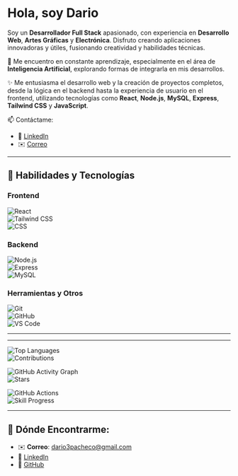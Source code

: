 #  Hola, soy Dario 

Soy un **Desarrollador Full Stack** apasionado, con experiencia en **Desarrollo Web**, **Artes Gráficas** y **Electrónica**. Disfruto creando aplicaciones innovadoras y útiles, fusionando creatividad y habilidades técnicas.

🌱 Me encuentro en constante aprendizaje, especialmente en el área de **Inteligencia Artificial**, explorando formas de integrarla en mis desarrollos.

✨ Me entusiasma el desarrollo web y la creación de proyectos completos, desde la lógica en el backend hasta la experiencia de usuario en el frontend, utilizando tecnologías como **React**, **Node.js**, **MySQL**, **Express**, **Tailwind CSS** y **JavaScript**.

📫 Contáctame:
- 💼 [LinkedIn](https://www.linkedin.com/in/dario3pacheco/)  
- ✉️ [Correo](mailto:dario3pacheco@gmail.com)

---

## 🚀 Habilidades y Tecnologías

### **Frontend**
![React](https://img.shields.io/badge/-React-black?style=flat-square&logo=react&logoColor=61DAFB)  
![Tailwind CSS](https://img.shields.io/badge/-Tailwind%20CSS-black?style=flat-square&logo=tailwind-css&logoColor=06B6D4)  
![CSS](https://img.shields.io/badge/-CSS3-black?style=flat-square&logo=css3&logoColor=1572B6)

### **Backend**
![Node.js](https://img.shields.io/badge/-Node.js-black?style=flat-square&logo=node.js&logoColor=8CC84B)  
![Express](https://img.shields.io/badge/-Express-black?style=flat-square&logo=express&logoColor=000000)  
![MySQL](https://img.shields.io/badge/-MySQL-black?style=flat-square&logo=mysql&logoColor=4479A1)

### **Herramientas y Otros**
![Git](https://img.shields.io/badge/-Git-black?style=flat-square&logo=git&logoColor=F05032)  
![GitHub](https://img.shields.io/badge/-GitHub-black?style=flat-square&logo=github&logoColor=FFFFFF)  
![VS Code](https://img.shields.io/badge/-Visual%20Studio%20Code-black?style=flat-square&logo=visual-studio-code&logoColor=007ACC)


---
---
![Top Languages](https://github-readme-stats.vercel.app/api/top-langs/?username=Dario3111&layout=compact)  
![Contributions](https://github-readme-streak-stats.herokuapp.com/?user=Dario3111)  

![GitHub Activity Graph](https://activity-graph.herokuapp.com/graph?username=Dario3111&bg_color=000000&color=00ff00&line=00ff00&point=00ff00&area=true&area_color=000000)  
![Stars](https://img.shields.io/github/stars/Dario3111/repository-name?style=flat-square&label=Stars)  

![GitHub Actions](https://img.shields.io/github/workflow/status/Dario3111/repository-name/CI?label=CI%20status)  
![Skill Progress](https://progress-bar.dev/60/?title=React)  

---
## 📍 Dónde Encontrarme:
- ✉️ **Correo**: [dario3pacheco@gmail.com](mailto:dario3pacheco@gmail.com)
- 🔗 [LinkedIn](https://www.linkedin.com/in/dario3pacheco/)
- 🔗 [GitHub](https://github.com/Dario3111)

